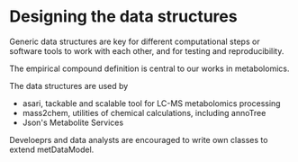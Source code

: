 # Designing the data structures

Generic data structures are key for different computational steps or software tools to work with each other, 
and for testing and reproducibility.

The empirical compound definition is central to our works in metabolomics.

The data structures are used by 
- asari, tackable and scalable tool for LC-MS metabolomics processing
- mass2chem, utilities of chemical calculations, including annoTree
- Json's Metabolite Services

Develoeprs and data analysts are encouraged to write own classes to extend metDataModel.


